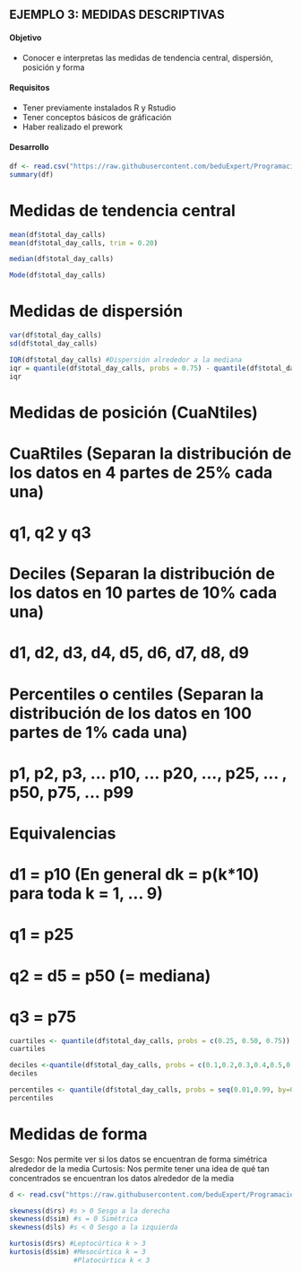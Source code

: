 ## EJEMPLO 3: MEDIDAS DESCRIPTIVAS

#### Objetivo
- Conocer e interpretas las medidas de tendencia central, dispersión, posición y forma

#### Requisitos
- Tener previamente instalados R y Rstudio
- Tener conceptos básicos de gráficación 
- Haber realizado el prework

#### Desarrollo
```R
df <- read.csv("https://raw.githubusercontent.com/beduExpert/Programacion-R-Santander-2022/main/Sesion-03/Data/telecom_service.csv")
summary(df)
```

# Medidas de tendencia central
```R
mean(df$total_day_calls)
mean(df$total_day_calls, trim = 0.20)

median(df$total_day_calls)

Mode(df$total_day_calls)
```

# Medidas de dispersión
```R
var(df$total_day_calls)
sd(df$total_day_calls)

IQR(df$total_day_calls) #Dispersión alrededor a la mediana
iqr = quantile(df$total_day_calls, probs = 0.75) - quantile(df$total_day_calls, probs = 0.25)
iqr
```

# Medidas de posición (CuaNtiles)
# CuaRtiles (Separan la distribución de los datos en 4 partes de 25% cada una)
# q1, q2 y q3
# Deciles (Separan la distribución de los datos en 10 partes de 10% cada una)
# d1, d2, d3, d4, d5, d6, d7, d8, d9
# Percentiles o centiles (Separan la distribución de los datos en 100 partes de 1% cada una) 
# p1, p2, p3, ... p10, ... p20, ..., p25, ... , p50, p75, ... p99

# Equivalencias
# d1 = p10 (En general dk = p(k*10) para toda k = 1, ... 9)
# q1 =  p25
# q2 = d5 = p50 (= mediana)
# q3 = p75
```R
cuartiles <- quantile(df$total_day_calls, probs = c(0.25, 0.50, 0.75))
cuartiles

deciles <-quantile(df$total_day_calls, probs = c(0.1,0.2,0.3,0.4,0.5,0.6,0.7,0.8,0.9))
deciles

percentiles <- quantile(df$total_day_calls, probs = seq(0.01,0.99, by=0.01))
percentiles
```

# Medidas de forma
Sesgo: Nos permite ver si los datos se encuentran de forma simétrica alrededor de la media 
Curtosis: Nos permite tener una idea de qué tan concentrados se encuentran los datos alrededor 
de la media
```R
d <- read.csv("https://raw.githubusercontent.com/beduExpert/Programacion-R-Santander-2022/main/Sesion-03/Data/distribuciones.csv")

skewness(d$rs) #s > 0 Sesgo a la derecha
skewness(d$sim) #s = 0 Simétrica
skewness(d$ls) #s < 0 Sesgo a la izquierda

kurtosis(d$rs) #Leptocúrtica k > 3
kurtosis(d$sim) #Mesocúrtica k = 3
                #Platocúrtica k < 3
```
